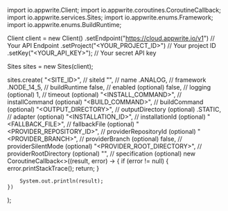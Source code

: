 import io.appwrite.Client;
import io.appwrite.coroutines.CoroutineCallback;
import io.appwrite.services.Sites;
import io.appwrite.enums.Framework;
import io.appwrite.enums.BuildRuntime;

Client client = new Client()
    .setEndpoint("https://cloud.appwrite.io/v1") // Your API Endpoint
    .setProject("<YOUR_PROJECT_ID>") // Your project ID
    .setKey("<YOUR_API_KEY>"); // Your secret API key

Sites sites = new Sites(client);

sites.create(
    "<SITE_ID>", // siteId
    "<NAME>", // name
    .ANALOG, // framework
    .NODE_14_5, // buildRuntime
    false, // enabled (optional)
    false, // logging (optional)
    1, // timeout (optional)
    "<INSTALL_COMMAND>", // installCommand (optional)
    "<BUILD_COMMAND>", // buildCommand (optional)
    "<OUTPUT_DIRECTORY>", // outputDirectory (optional)
    .STATIC, // adapter (optional)
    "<INSTALLATION_ID>", // installationId (optional)
    "<FALLBACK_FILE>", // fallbackFile (optional)
    "<PROVIDER_REPOSITORY_ID>", // providerRepositoryId (optional)
    "<PROVIDER_BRANCH>", // providerBranch (optional)
    false, // providerSilentMode (optional)
    "<PROVIDER_ROOT_DIRECTORY>", // providerRootDirectory (optional)
    "", // specification (optional)
    new CoroutineCallback<>((result, error) -> {
        if (error != null) {
            error.printStackTrace();
            return;
        }

        System.out.println(result);
    })
);

